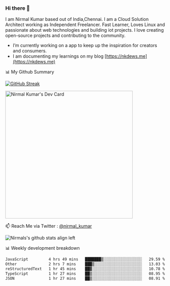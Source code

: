 ### Hi there 👋

 I am Nirmal Kumar based out of India,Chennai. I am a Cloud Solution Architect working as Independent Freelancer. Fast Learner, Loves Linux and passionate about web technologies and building iot projects. I love creating open-source projects and contributing to the community.

- I’m currently working on a app to keep up the inspiration for creators and consumers.
- I am documenting my learnings on my blog [https://nkdews.me](https://nkdews.me)


📊 My Github Summary

[![GitHub Streak](https://github-readme-streak-stats.herokuapp.com?user=nk-gears&theme=dark&hide_border=true&date_format=M%20j%5B%2C%20Y%5D)](https://git.io/streak-stats)

<a href="https://app.daily.dev/nirmal_kumar"><img src="https://api.daily.dev/devcards/a16cfcf02d384b16b41de71ce4d1d811.png?r=8ve" width="400" alt="Nirmal Kumar's Dev Card"/></a>

📫 Reach Me via  Twitter : [@nirmal_kumar](https://twitter.com/nirmal_kumar)

![Nirmals's github stats align left](https://github-readme-stats.vercel.app/api?username=nk-gears&show_icons=true)


📊 Weekly development breakdown

<!--START_SECTION:waka-->

```txt
JavaScript         4 hrs 49 mins   ███████▒░░░░░░░░░░░░░░░░░   29.59 %
Other              2 hrs 7 mins    ███▒░░░░░░░░░░░░░░░░░░░░░   13.03 %
reStructuredText   1 hr 45 mins    ██▓░░░░░░░░░░░░░░░░░░░░░░   10.78 %
TypeScript         1 hr 27 mins    ██▒░░░░░░░░░░░░░░░░░░░░░░   08.95 %
JSON               1 hr 27 mins    ██▒░░░░░░░░░░░░░░░░░░░░░░   08.91 %
```

<!--END_SECTION:waka-->


